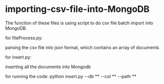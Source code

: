 # importing-csv-file-into-MongoDB
The function of these files is using script to do csv file batch import into MongoDB.

for fileProcess.py:

parsing the csv file into json format, which contains an array of documents

for insert.py:

inserting all the documents into Mongodb


for running the code:
python insert.py --db ** --col ** --path **
